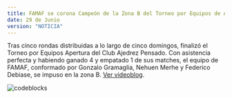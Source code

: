 ```yaml
---
title: FAMAF se corona Campeón de la Zona B del Torneo por Equipos de Ajedrez Pensado
date: 29 de Junio
version: "NOTICIA"
---
```


Tras cinco rondas distribuidas a lo largo de cinco domingos, finalizó el Torneo por Equipos Apertura del Club Ajedrez Pensado. Con asistencia perfecta y habiendo ganado 4 y empatado 1 de sus matches, el equipo de FAMAF, conformado por Gonzalo Gramaglia, Nehuen Merhe y Federico Debiase, se impuso en la zona B. [Ver videoblog](https://youtu.be/cfO94veDpcM).

![codeblocks](/ajedrezpensado.png)
